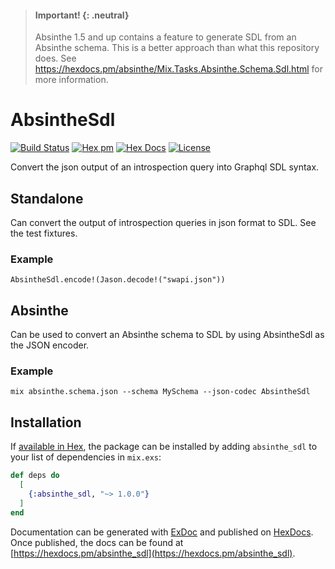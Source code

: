 > #### Important! {: .neutral}
>
> Absinthe 1.5 and up contains a feature to generate SDL from an Absinthe schema. This is a better approach than what this repository does. See https://hexdocs.pm/absinthe/Mix.Tasks.Absinthe.Schema.Sdl.html for more information.

# AbsintheSdl

[![Build Status](https://travis-ci.com/maartenvanvliet/absinthe_sdl.svg?branch=master)](https://travis-ci.com/maartenvanvliet/absinthe_sdl) [![Hex pm](http://img.shields.io/hexpm/v/absinthe_sdl.svg?style=flat)](https://hex.pm/packages/absinthe_sdl) [![Hex Docs](https://img.shields.io/badge/hex-docs-9768d1.svg)](https://hexdocs.pm/absinthe_sdl) [![License](https://img.shields.io/badge/License-MIT-blue.svg)](https://opensource.org/licenses/MIT)

Convert the json output of an introspection query into Graphql SDL syntax.

## Standalone

Can convert the output of introspection queries in json format to SDL. See the test fixtures.

### Example

```
AbsintheSdl.encode!(Jason.decode!("swapi.json"))
```

## Absinthe

Can be used to convert an Absinthe schema to SDL by using AbsintheSdl as the JSON
encoder.

### Example

```
mix absinthe.schema.json --schema MySchema --json-codec AbsintheSdl
```

## Installation

If [available in Hex](https://hex.pm/docs/publish), the package can be installed
by adding `absinthe_sdl` to your list of dependencies in `mix.exs`:

```elixir
def deps do
  [
    {:absinthe_sdl, "~> 1.0.0"}
  ]
end
```

Documentation can be generated with [ExDoc](https://github.com/elixir-lang/ex_doc)
and published on [HexDocs](https://hexdocs.pm). Once published, the docs can
be found at [https://hexdocs.pm/absinthe_sdl](https://hexdocs.pm/absinthe_sdl).
